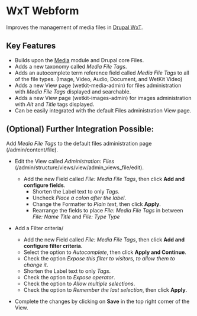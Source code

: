 WxT Webform
=========
Improves the management of media files in [Drupal WxT][drupalwxt].

Key Features
-------------

* Builds upon the [Media][media] module and Drupal core Files.
* Adds a new taxonomy called <i>Media File Tags</i>.
* Adds an autocomplete term reference field called <i>Media File Tags</i> to all of the file types. (Image, Video, Audio, Document, and WetKit Video)
* Adds a new View page (wetkit-media-admin) for files administration with <i>Media File Tags</i> displayed and searchable.
* Adds a new View page (wetkit-images-admin) for images administration with <i>Alt</i> and <i>Title</i> tags displayed.
* Can be easily integrated with the default Files administration View page.



<b>(Optional) Further Integration Possible:</b> 
-----------
Add <i>Media File Tags</i> to the default files administration page (/admin/content/file).
 * Edit the View called <i>Administration: Files</i> (/admin/structure/views/view/admin_views_file/edit).
   * Add the new Field called <i>File: Media File Tags</i>, then click <b>Add and configure fields</b>.
     * Shorten the Label text to only <i>Tags</i>.
     * Uncheck <i>Place a colon after the label</i>.
     * Change the Formatter to <i>Plain text</i>, then click <b>Apply</b>.
     * Rearrange the fields to place <i>File: Media File Tags</i> in between <i>File: Name Title</i> and <i>File: Type Type</i>

 * Add a Filter criteria/
     * Add the new Field called <i>File: Media File Tags</i>, then click <b>Add and configure filter criteria</b>.
     * Select the option to <i>Autocomplete</i>, then click <b>Apply and Continue</b>.
     * Check the option <i>Expose this filter to visitors, to allow them to change it</i>.
     * Shorten the Label text to only <i>Tags</i>.
     * Check the option to <i>Expose operator</i>.
     * Check the option to <i>Allow multiple selections</i>.
     * Check the option to <i>Remember the last selection</i>, then click <b>Apply</b>.
 * Complete the changes by clicking on <b>Save</b> in the top right corner of the View.



<!-- Links Referenced -->

[drupalwxt]:               http://www.drupal.org/project/wetkit
[media]:               http://www.drupal.org/project/media
